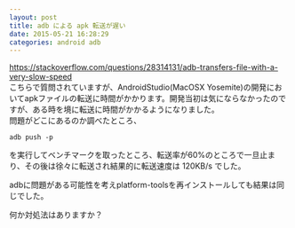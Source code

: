 ```yaml
---
layout: post
title: adb による apk 転送が遅い
date: 2015-05-21 16:28:29
categories: android adb
---
```

<!-- {% raw %} -->
<p><a href="https://stackoverflow.com/questions/28314131/adb-transfers-file-with-a-very-slow-speed">https://stackoverflow.com/questions/28314131/adb-transfers-file-with-a-very-slow-speed</a><br>
こちらで質問されていますが、AndroidStudio(MacOSX Yosemite)の開発においてapkファイルの転送に時間がかかります。開発当初は気にならなかったのですが、ある時を境に転送に時間がかかるようになりました。<br>
問題がどこにあるのか調べたところ、</p>

<pre><code>adb push -p
</code></pre>

<p>を実行してベンチマークを取ったところ、転送率が60%のところで一旦止まり、その後は徐々に転送され結果的に転送速度は 120KB/s でした。</p>

<p>adbに問題がある可能性を考えplatform-toolsを再インストールしても結果は同じでした。</p>

<p>何か対処法はありますか？</p>
<!-- {% endraw %} -->

